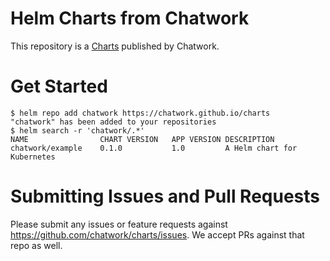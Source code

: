 # Helm Charts from Chatwork

This repository is a [Charts](https://chatwork.github.io/charts/index.yaml) published by Chatwork.

# Get Started

```
$ helm repo add chatwork https://chatwork.github.io/charts           
"chatwork" has been added to your repositories
$ helm search -r 'chatwork/.*'
NAME            	CHART VERSION	APP VERSION	DESCRIPTION                
chatwork/example	0.1.0        	1.0        	A Helm chart for Kubernetes
```

# Submitting Issues and Pull Requests

Please submit any issues or feature requests against https://github.com/chatwork/charts/issues. We accept PRs against that repo as well.
